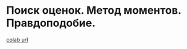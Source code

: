 # Поиск оценок. Метод моментов. Правдоподобие.
[colab url](https://colab.research.google.com/github/mathmechterver/stat2021/blob/master/prac06/stat06.ipynb)
